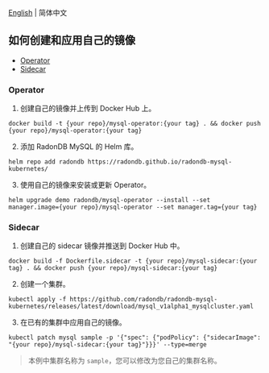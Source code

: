 [English](../en-us/build_and_use_images.md) | 简体中文

## 如何创建和应用自己的镜像
   * [Operator](#operator)
   * [Sidecar](#sidecar)

### Operator

1. 创建自己的镜像并上传到 Docker Hub 上。

```
docker build -t {your repo}/mysql-operator:{your tag} . && docker push {your repo}/mysql-operator:{your tag}
```

2. 添加 RadonDB MySQL 的 Helm 库。

```
helm repo add radondb https://radondb.github.io/radondb-mysql-kubernetes/
```

3. 使用自己的镜像来安装或更新 Operator。

```
helm upgrade demo radondb/mysql-operator --install --set manager.image={your repo}/mysql-operator --set manager.tag={your tag}
```

### Sidecar

1. 创建自己的 sidecar 镜像并推送到 Docker Hub 中。

```
docker build -f Dockerfile.sidecar -t {your repo}/mysql-sidecar:{your tag} . && docker push {your repo}/mysql-sidecar:{your tag}
```

2. 创建一个集群。

```
kubectl apply -f https://github.com/radondb/radondb-mysql-kubernetes/releases/latest/download/mysql_v1alpha1_mysqlcluster.yaml
```

3. 在已有的集群中应用自己的镜像。

```
kubectl patch mysql sample -p '{"spec": {"podPolicy": {"sidecarImage": "{your repo}/mysql-sidecar:{your tag}"}}}' --type=merge
```

> 本例中集群名称为 `sample`，您可以修改为您自己的集群名称。